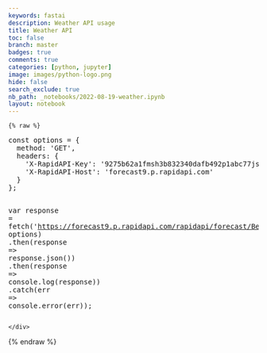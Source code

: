 ```yaml
---
keywords: fastai
description: Weather API usage
title: Weather API
toc: false
branch: master
badges: true
comments: true
categories: [python, jupyter]
image: images/python-logo.png
hide: false
search_exclude: true
nb_path: _notebooks/2022-08-19-weather.ipynb
layout: notebook
---
```


<!--
#################################################
### THIS FILE WAS AUTOGENERATED! DO NOT EDIT! ###
#################################################
# file to edit: _notebooks/2022-08-19-weather.ipynb
-->

<div class="container" id="notebook-container">
        
    {% raw %}
    
<div class="cell border-box-sizing code_cell rendered">
<div class="input">

<div class="inner_cell">
    <div class="input_area">
<div class=" highlight hl-python"><pre><span></span><span class="n">const</span> <span class="n">options</span> <span class="o">=</span> <span class="p">{</span>
  <span class="n">method</span><span class="p">:</span> <span class="s1">&#39;GET&#39;</span><span class="p">,</span>
  <span class="n">headers</span><span class="p">:</span> <span class="p">{</span>
    <span class="s1">&#39;X-RapidAPI-Key&#39;</span><span class="p">:</span> <span class="s1">&#39;9275b62a1fmsh3b832340dafb492p1abc77jsn58ef554feee6&#39;</span><span class="p">,</span>
    <span class="s1">&#39;X-RapidAPI-Host&#39;</span><span class="p">:</span> <span class="s1">&#39;forecast9.p.rapidapi.com&#39;</span>
  <span class="p">}</span>
<span class="p">};</span>

<span class="n">var</span> <span class="n">response</span> <span class="o">=</span> <span class="n">fetch</span><span class="p">(</span><span class="s1">&#39;https://forecast9.p.rapidapi.com/rapidapi/forecast/Berlin/hourly/&#39;</span><span class="p">,</span> <span class="n">options</span><span class="p">)</span>
  <span class="o">.</span><span class="n">then</span><span class="p">(</span><span class="n">response</span> <span class="o">=&gt;</span> <span class="n">response</span><span class="o">.</span><span class="n">json</span><span class="p">())</span>
  <span class="o">.</span><span class="n">then</span><span class="p">(</span><span class="n">response</span> <span class="o">=&gt;</span> <span class="n">console</span><span class="o">.</span><span class="n">log</span><span class="p">(</span><span class="n">response</span><span class="p">))</span>
  <span class="o">.</span><span class="n">catch</span><span class="p">(</span><span class="n">err</span> <span class="o">=&gt;</span> <span class="n">console</span><span class="o">.</span><span class="n">error</span><span class="p">(</span><span class="n">err</span><span class="p">));</span>
</pre></div>

    </div>
</div>
</div>

</div>
    {% endraw %}

</div>
 

